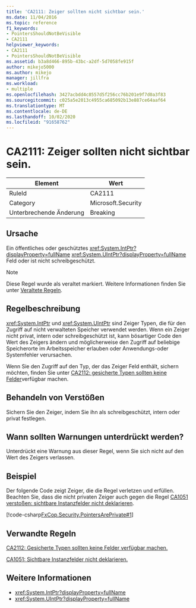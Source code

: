 ```yaml
---
title: 'CA2111: Zeiger sollten nicht sichtbar sein.'
ms.date: 11/04/2016
ms.topic: reference
f1_keywords:
- PointersShouldNotBeVisible
- CA2111
helpviewer_keywords:
- CA2111
- PointersShouldNotBeVisible
ms.assetid: b3a8d466-895b-43bc-a2df-5d7058fe915f
author: mikejo5000
ms.author: mikejo
manager: jillfra
ms.workload:
- multiple
ms.openlocfilehash: 3427acbdd4c8557d5f256cc76b201e9f7d0a3f83
ms.sourcegitcommit: c025a5e2013c4955ca685092b13e887ce64aaf64
ms.translationtype: MT
ms.contentlocale: de-DE
ms.lasthandoff: 10/02/2020
ms.locfileid: "91658762"
---
```

# <a name="ca2111-pointers-should-not-be-visible"></a>CA2111: Zeiger sollten nicht sichtbar sein.

|Element|Wert|
|-|-|
|RuleId|CA2111|
|Category|Microsoft.Security|
|Unterbrechende Änderung|Breaking|

## <a name="cause"></a>Ursache
Ein öffentliches oder geschütztes <xref:System.IntPtr?displayProperty=fullName> <xref:System.UIntPtr?displayProperty=fullName> Feld oder ist nicht schreibgeschützt.

> [!NOTE]
> Diese Regel wurde als veraltet markiert. Weitere Informationen finden Sie unter [Veraltete Regeln](fxcop-unported-deprecated-rules.md).

## <a name="rule-description"></a>Regelbeschreibung
 <xref:System.IntPtr> und <xref:System.UIntPtr> sind Zeiger Typen, die für den Zugriff auf nicht verwalteten Speicher verwendet werden. Wenn ein Zeiger nicht privat, intern oder schreibgeschützt ist, kann bösartiger Code den Wert des Zeigers ändern und möglicherweise den Zugriff auf beliebige Speicherorte im Arbeitsspeicher erlauben oder Anwendungs-oder Systemfehler verursachen.

Wenn Sie den Zugriff auf den Typ, der das Zeiger Feld enthält, sichern möchten, finden Sie unter [CA2112: gesicherte Typen sollten keine Felder](../code-quality/ca2112.md)verfügbar machen.

## <a name="how-to-fix-violations"></a>Behandeln von Verstößen
Sichern Sie den Zeiger, indem Sie ihn als schreibgeschützt, intern oder privat festlegen.

## <a name="when-to-suppress-warnings"></a>Wann sollten Warnungen unterdrückt werden?
Unterdrückt eine Warnung aus dieser Regel, wenn Sie sich nicht auf den Wert des Zeigers verlassen.

## <a name="example"></a>Beispiel
Der folgende Code zeigt Zeiger, die die Regel verletzen und erfüllen. Beachten Sie, dass die nicht privaten Zeiger auch gegen die Regel [CA1051 verstoßen: sichtbare Instanzfelder nicht deklarieren](/dotnet/fundamentals/code-analysis/quality-rules/ca1051).

[!code-csharp[FxCop.Security.PointersArePrivate#1](../code-quality/codesnippet/CSharp/ca2111-pointers-should-not-be-visible_1.cs)]

## <a name="related-rules"></a>Verwandte Regeln
[CA2112: Gesicherte Typen sollten keine Felder verfügbar machen.](../code-quality/ca2112.md)

[CA1051: Sichtbare Instanzfelder nicht deklarieren.](/dotnet/fundamentals/code-analysis/quality-rules/ca1051)

## <a name="see-also"></a>Weitere Informationen

- <xref:System.IntPtr?displayProperty=fullName>
- <xref:System.UIntPtr?displayProperty=fullName>
